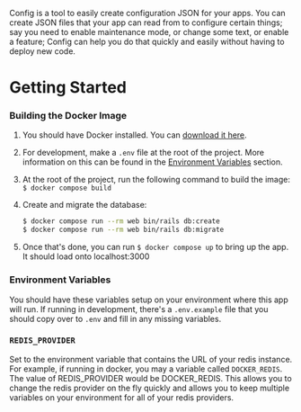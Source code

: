 Config is a tool to easily create configuration JSON for your apps.
You can create JSON files that your app can read from to configure certain things; say you need to enable maintenance mode, or change some text, or enable a feature; Config can help you do that quickly and easily without having to deploy new code.

# Getting Started

### Building the Docker Image

1. You should have Docker installed. You can [download it here](https://www.docker.com/get-started).
1. For development, make a `.env` file at the root of the project. More information on this can be found in the [Environment Variables](#environment-variables) section.
1. At the root of the project, run the following command to build the image: `$ docker compose build`
1. Create and migrate the database: 

    ```sh
    $ docker compose run --rm web bin/rails db:create
    $ docker compose run --rm web bin/rails db:migrate
    ```
1. Once that's done, you can run `$ docker compose up` to bring up the app. It should load onto localhost:3000

### Environment Variables

You should have these variables setup on your environment where this app will run. If running in development, there's a `.env.example` file that you should copy over to `.env` and fill in any missing variables.


### `REDIS_PROVIDER`

Set to the environment variable that contains the URL of your redis instance. For example, if running in docker, you may a variable called `DOCKER_REDIS`. The value of REDIS_PROVIDER would be DOCKER_REDIS. This allows you to change the redis provider on the fly quickly and allows you to keep multiple variables on your environment for all of your redis providers.

